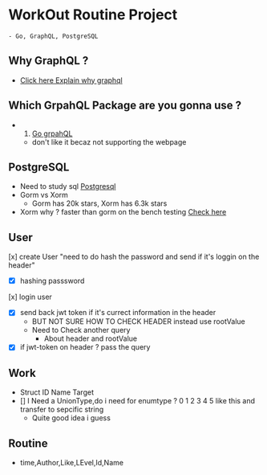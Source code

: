 # WorkOut Routine Project

    - Go, GraphQL, PostgreSQL

## Why GraphQL ?

- [Click here Explain why graphql](howtographql.com/basics/1-graphql-is-the-better-rest/)

## Which GrpahQL Package are you gonna use ?

- 1. [Go grpahQL](https://tutorialedge.net/golang/go-graphql-beginners-tutorial/)
  - don't like it becaz not supporting the webpage

## PostgreSQL

- Need to study sql
  [Postgresql](https://www.calhoun.io/connecting-to-a-postgresql-database-with-gos-database-sql-package/)
- Gorm vs Xorm
  - Gorm has 20k stars, Xorm has 6.3k stars
- Xorm why ? faster than gorm on the bench testing
  [Check here](https://sumit-agarwal.medium.com/gorm-vs-xorm-part-1-d156ba9de404)

## User

[x] create User "need to do hash the password and send if it's loggin on the header"

- [x] hashing passsword

[x] login user

- [x] send back jwt token if it's currect information in the header
  - BUT NOT SURE HOW TO CHECK HEADER instead use rootValue
  - Need to Check another query
    - About header and rootValue
- [x] if jwt-token on header ? pass the query

## Work

- Struct ID Name Target
- [] I Need a UnionType,do i need for enumtype ? 0 1 2 3 4 5 like this and transfer to sepcific string
  - Quite good idea i guess

## Routine

- time,Author,Like,LEvel,Id,Name
